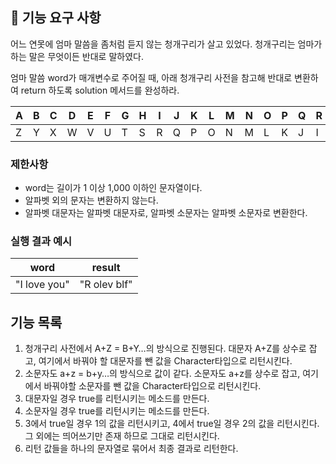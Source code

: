 ## 🚀 기능 요구 사항

어느 연못에 엄마 말씀을 좀처럼 듣지 않는 청개구리가 살고 있었다. 청개구리는 엄마가 하는 말은 무엇이든 반대로 말하였다.

엄마 말씀 word가 매개변수로 주어질 때, 아래 청개구리 사전을 참고해 반대로 변환하여 return 하도록 solution 메서드를 완성하라.

| A | B | C | D | E | F | G | H | I | J | K | L | M | N | O | P | Q | R | S | T | U | V | W | X | Y | Z |
| --- | --- | --- | --- | --- | --- | --- | --- | --- | --- | --- | --- | --- | --- | --- | --- | --- | --- | --- | --- | --- | --- | --- | --- | --- | --- |
| Z | Y | X | W | V | U | T | S | R | Q | P | O | N | M | L | K | J | I | H | G | F | E | D | C | B | A |

### 제한사항

- word는 길이가 1 이상 1,000 이하인 문자열이다.
- 알파벳 외의 문자는 변환하지 않는다.
- 알파벳 대문자는 알파벳 대문자로, 알파벳 소문자는 알파벳 소문자로 변환한다.

### 실행 결과 예시

| word | result |
| --- | --- |
| "I love you" | "R olev blf" |

## 기능 목록
1. 청개구리 사전에서 A+Z = B+Y…의 방식으로 진행된다. 대문자 A+Z를 상수로 잡고, 여기에서 바꿔야 할 대문자를 뺀 값을 Character타입으로 리턴시킨다.
2. 소문자도 a+z = b+y…의 방식으로 값이 같다. 소문자도 a+z를 상수로 잡고, 여기에서 바꿔야할 소문자를 뺀 값을 Character타입으로 리턴시킨다.
3. 대문자일 경우 true를 리턴시키는 메소드를 만든다.
4. 소문자일 경우 true를 리턴시키는 메소드를 만든다.
5. 3에서 true일 경우 1의 값을 리턴시키고, 4에서 true일 경우 2의 값을 리턴시킨다. 그 외에는 띄어쓰기만 존재 하므로 그대로 리턴시킨다.
6. 리턴 값들을 하나의 문자열로 묶어서 최종 결과로 리턴한다. 
